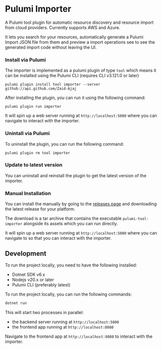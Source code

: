 # Pulumi Importer

A Pulumi tool plugin for automatic resource discovery and resource import from cloud providers. Currently supports AWS and Azure. 

It lets you search for your resources, automatically generate a Pulumi Import JSON file from them and preview a import operations see to see the generated import code without leaving the UI.

### Install via Pulumi 

The importer is implemented as a pulumi plugin of type `tool` which means it can be installed  using the Pulumi CLI (requires CLI v3.121.0 or later)

```
pulumi plugin install tool importer --server github://api.github.com/Zaid-Ajaj
```

After installing the plugin, you can run it using the following command:

```
pulumi plugin run importer
```
It will spin up a web server running at `http://localhost:5000` where you can navigate to interact with the importer.

### Unintall via Pulumi

To uninstall the plugin, you can run the following command:

```
pulumi plugin rm tool importer
```

### Update to latest version

You can uninstall and reinstall the plugin to get the latest version of the importer.

### Manual Installation

You can install the manually by going to the [releases page](https://github.com/Zaid-Ajaj/pulumi-tool-importer/releases) and downloading the latest release for your platform. 

The download is a tar archive that contains the executable `pulumi-tool-importer` alongside its assets which you can run directly.

It will spin up a web server running at `http://localhost:5000` where you can navigate to so that you can interact with the importer.


## Development

To run the project locally, you need to have the following installed:
 - Dotnet SDK v6.x
 - Nodejs v20.x or later
 - Pulumi CLI (preferably latest)

To run the project locally, you can run the following commands:
```bash
dotnet run
```
This will start two processes in parallel:
 - the backend server running at `http://localhost:5000`
 - the frontend app running at `http://localhost:8080` 

Navigate to the frontend app at `http://localhost:8080` to interact with the importer. 